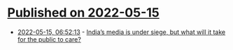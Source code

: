 # [Published on 2022-05-15](index.md)

* [2022-05-15, 06:52:13](https://news.ycombinator.com/item?id=31385739) - [India’s media is under siege, but what will it take for the public to care?](https://www.newslaundry.com/2022/05/11/indias-media-is-under-siege-but-what-will-it-take-for-the-public-to-care)
